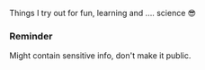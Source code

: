 Things I try out for fun, learning and .... science 😎

### Reminder

Might contain sensitive info, don't make it public.
